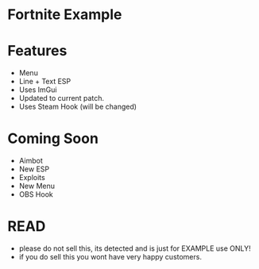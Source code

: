 # Fortnite Example

# Features
- Menu
- Line + Text ESP
- Uses ImGui
- Updated to current patch.
- Uses Steam Hook (will be changed)

# Coming Soon
- Aimbot
- New ESP
- Exploits
- New Menu
- OBS Hook

# READ
- please do not sell this, its detected and is just for EXAMPLE use ONLY!
- if you do sell this you wont have very happy customers.
